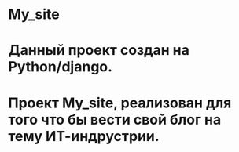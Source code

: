 # My_site
# Данный проект создан на Python/django.
# Проект My_site, реализован для того что бы вести свой блог на тему ИТ-индрустрии.
